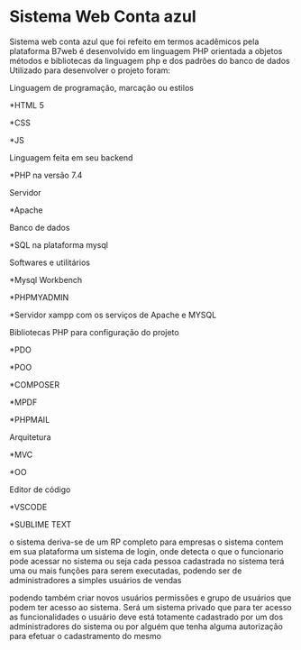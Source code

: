 # Sistema Web Conta azul



Sistema web conta azul que foi refeito em termos acadêmicos pela plataforma B7web é desenvolvido em linguagem PHP orientada a objetos 
 métodos e bibliotecas da linguagem php e dos padrões do banco de dados 
Utilizado para desenvolver o projeto foram: 

Linguagem de programação, marcação ou estilos

*HTML 5

*CSS

*JS

Linguagem feita em seu backend

*PHP na versão 7.4 

Servidor 

*Apache

Banco de dados 

*SQL na plataforma mysql

Softwares e utilitários 

 *Mysql Workbench 

 *PHPMYADMIN 

 *Servidor xampp com os serviços de Apache e MYSQL

Bibliotecas PHP para configuração do projeto 

*PDO

*POO

*COMPOSER

*MPDF

*PHPMAIL

Arquitetura

*MVC 

*OO

Editor de código

*VSCODE

*SUBLIME TEXT



o sistema deriva-se de um RP completo para empresas o sistema  contem em sua plataforma um sistema de login, onde detecta o que o funcionario pode acessar no sistema 
ou seja cada pessoa cadastrada no sistema terá uma ou mais funções para serem executadas, podendo ser de administradores a simples usuários de vendas

podendo também criar novos usuários permissões e grupo de usuários que podem ter acesso ao sistema.
Será um sistema privado  que para ter acesso as funcionalidades o usuário deve está totamente cadastrado por um dos administradores do sistema ou por alguém que tenha alguma  autorização para efetuar o cadastramento do mesmo

